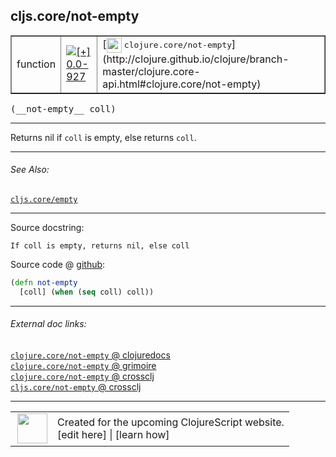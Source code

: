 ## cljs.core/not-empty



 <table border="1">
<tr>
<td>function</td>
<td><a href="https://github.com/cljsinfo/cljs-api-docs/tree/0.0-927"><img valign="middle" alt="[+] 0.0-927" title="Added in 0.0-927" src="https://img.shields.io/badge/+-0.0--927-lightgrey.svg"></a> </td>
<td>
[<img height="24px" valign="middle" src="http://i.imgur.com/1GjPKvB.png"> <samp>clojure.core/not-empty</samp>](http://clojure.github.io/clojure/branch-master/clojure.core-api.html#clojure.core/not-empty)
</td>
</tr>
</table>


 <samp>
(__not-empty__ coll)<br>
</samp>

---

Returns nil if `coll` is empty, else returns `coll`.



---


###### See Also:

[`cljs.core/empty`](../cljs.core/empty.md)<br>

---


Source docstring:

```
If coll is empty, returns nil, else coll
```


Source code @ [github](https://github.com/clojure/clojurescript/blob/r3165/src/cljs/cljs/core.cljs#L3342-L3344):

```clj
(defn not-empty
  [coll] (when (seq coll) coll))
```

<!--
Repo - tag - source tree - lines:

 <pre>
clojurescript @ r3165
└── src
    └── cljs
        └── cljs
            └── <ins>[core.cljs:3342-3344](https://github.com/clojure/clojurescript/blob/r3165/src/cljs/cljs/core.cljs#L3342-L3344)</ins>
</pre>

-->

---



###### External doc links:

[`clojure.core/not-empty` @ clojuredocs](http://clojuredocs.org/clojure.core/not-empty)<br>
[`clojure.core/not-empty` @ grimoire](http://conj.io/store/v1/org.clojure/clojure/1.7.0-beta3/clj/clojure.core/not-empty/)<br>
[`clojure.core/not-empty` @ crossclj](http://crossclj.info/fun/clojure.core/not-empty.html)<br>
[`cljs.core/not-empty` @ crossclj](http://crossclj.info/fun/cljs.core.cljs/not-empty.html)<br>

---

 <table>
<tr><td>
<img valign="middle" align="right" width="48px" src="http://i.imgur.com/Hi20huC.png">
</td><td>
Created for the upcoming ClojureScript website.<br>
[edit here] | [learn how]
</td></tr></table>

[edit here]:https://github.com/cljsinfo/cljs-api-docs/blob/master/cljsdoc/cljs.core/not-empty.cljsdoc
[learn how]:https://github.com/cljsinfo/cljs-api-docs/wiki/cljsdoc-files

<!--

This information was too distracting to show to readers, but I'll leave it
commented here since it is helpful to:

- pretty-print the data used to generate this document
- and show how to retrieve that data



The API data for this symbol:

```clj
{:description "Returns nil if `coll` is empty, else returns `coll`.",
 :ns "cljs.core",
 :name "not-empty",
 :signature ["[coll]"],
 :history [["+" "0.0-927"]],
 :type "function",
 :related ["cljs.core/empty"],
 :full-name-encode "cljs.core/not-empty",
 :source {:code "(defn not-empty\n  [coll] (when (seq coll) coll))",
          :title "Source code",
          :repo "clojurescript",
          :tag "r3165",
          :filename "src/cljs/cljs/core.cljs",
          :lines [3342 3344]},
 :full-name "cljs.core/not-empty",
 :clj-symbol "clojure.core/not-empty",
 :docstring "If coll is empty, returns nil, else coll"}

```

Retrieve the API data for this symbol:

```clj
;; from Clojure REPL
(require '[clojure.edn :as edn])
(-> (slurp "https://raw.githubusercontent.com/cljsinfo/cljs-api-docs/catalog/cljs-api.edn")
    (edn/read-string)
    (get-in [:symbols "cljs.core/not-empty"]))
```

-->

